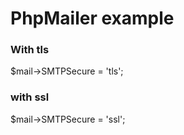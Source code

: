# PhpMailer example

### With tls
$mail->SMTPSecure = 'tls';

### with ssl
$mail->SMTPSecure = 'ssl';
